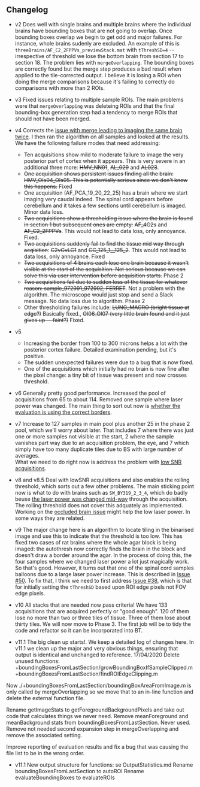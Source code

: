 
## Changelog

* v2 Does well with single brains and multiple brains where the individual brains have bounding boxes that are not going to overlap. 
Once bounding boxes overlap we begin to get odd and major failures. 
For instance, whole brains sudenly are excluded. 
An example of this is `threeBrains/AF_C2_2FPPVs_previewStack.mat` with `tThreshSD=4` -- irrespective of threshold we lose the bottom brain from section 17 to section 18. 
The problem lies with `mergeOverlapping`. 
The bounding boxes are correctly found but the merge step produces a bad result when applied to the tile-corrected output.
I believe it is losing a ROI when doing the merge comparisons because it's failing to correctly do comparisons with more than 2 ROIs.

* v3 Fixed issues relating to multiple sample ROIs. 
The main problems were that `mergeOverlapping` was deleteing ROIs and that the final bounding-box generation step had a tendency to merge ROIs that should not have been merged. 

* v4 Corrects the [issue with merge leading to imaging the same brain twice](https://github.com/raacampbell/autofinder/issues/14). 
I then ran the algorithm on all samples and looked at the results. We have the following failure modes that need addressing:
  - Ten acquisitions show mild to moderate failure to image the very posterior part of cortex when it appears. This is very severe in an additional three more: ~~HMV_NN01~~, ~~AL_029~~ and ~~AL023~~.
  - ~~One acquisition shows persistent issues finding all the brain: HMV_OIs04_OIs05. This is potentially serious since we don't know this happens.~~ Fixed 
  - One acquisition (AF_PCA_19_20_22_25) has a brain where we start imaging very caudal indeed. The spinal cord appears before cerebellum and it takes a few sections until cerebellum is imaged. Minor data loss.
  - ~~Two acquisitions show a thresholding issue where the brain is found in section 1 but subsequent ones are empty:~~ ~~AF_4C2s~~ and ~~AF_C2_2FPPVs~~. This would not lead to data loss, only annoyance. Fixed.
  - ~~Two acquisitions suddenly fail to find the tissue mid way through acqisition~~: ~~C2vGvLG1~~ and ~~CC_125_1__125_2~~. This would not lead to data loss, only annoyance. Fixed
  - ~~Two acquisitions of 4 brains each lose one brain because it wasn't visible at the start of the acquisition. Not serious because we can solve this via user intervention before acquisition starts.~~ Phase 2 
  - ~~Two acquisitions fail due to sudden loss of the tissue for whatever reason: sample_972991_972992, FERRET~~. Not a problem with the algorithm. The microscope would just stop and send a Slack message. 
  No data loss due to algorithm. Phase 2 
  - Other thresholding failures include: ~~LUNG_MACRO (bright tissue at edge?)~~ Basically fixed., ~~OI06_OI07 (very little brain found and it just gives up -- faint?)~~ Fixed.

* v5
  - Increasing the border from 100 to 300 microns helps a lot with the posterior cortex failure. Detailed examination pending, but it's positive.
  - The sudden unexpected failures were due to a bug that is now fixed.
  - One of the acquisitions which initially had no brain is now fine after the pixel change: a tiny bit of tissue was present and now crosses threshold. 
  
* v6
Generally pretty good performance. Increased the pool of acquisitions from 65 to about 114. 
Removed one sample where laser power was changed. 
The main thing to sort out now is [whether the evaluation is using the correct borders](https://github.com/raacampbell/autofinder/issues/35). 

* v7
Increase to 127 samples in main pool plus another 25 in the phase 2 pool, which we'll worry about later. 
That includes 7 where there was just one or more samples not visible at the start, 2 where the sample vanishes part way due to an acquisition problem, the eye, and 7 which simply have too many duplicate tiles due to BS with large number of averages.  
What we need to do right now is address the problem with [low SNR acquisitions](https://github.com/raacampbell/autofinder/issues/40).

* v8 and v8.5
Deal with lowSNR acquisitions and also enables the rolling threshold, which sorts out a few other problems. 
The main sticking point now is what to do with brains such as `SW_BY319_2_3_4`, which do badly beuse [the laser power was changed mid-way](https://github.com/raacampbell/autofinder/issues/33) through the acquisition. 
The rolling threshold does not cover this adquately as implemented. Working on the [occluded brain issue](https://github.com/raacampbell/autofinder/issues/33) might help the low laser power. 
In some ways they are related. 

* v9
The major change here is an algorithm to locate tiling in the binarised image and use this to indicate that the threshold is too low. 
This has fixed two cases of rat brains where the whole agar block is being imaged: the autothresh now correctly finds the brain in the block and doesn't draw a border around the agar. 
In the process of doing this, the four samples where we changed laser power a lot just magically work. So that's good. 
However, it turns out that one of the spinal cord samples balloons due to a large laser power increase. This is described in [Issue #50](https://github.com/raacampbell/autofinder/issues/50). 
To fix that, I think we need to first address [Issue #38](https://github.com/raacampbell/autofinder/issues/38), which is that for initially setting the `tThreshSD` based upon ROI edge pixels not FOV edge pixels. 

* v10
All stacks that are needed now pass criteria! We have 133 acquisitions that are acquired perfectly or "good enough". 120 of them lose no more than two or three tiles of tissue. Three of them lose about thirty tiles. We will now move to Phase 3. The first job will be to tidy the code and refactor so it can be incorporated into BT. 

* v11.1
The big clean up starts!. We keep a detailed log of changes here.
In v11.1 we clean up the major and very obvious things, ensuring that output is identical and unchanged to reference. 
17/04/2020
Delete unused functions:
+boundingBoxesFromLastSection/growBoundingBoxIfSampleClipped.m
+boundingBoxesFromLastSection/findROIEdgeClipping.m

Now ./+boundingBoxesFromLastSection/boundingBoxAreaFromImage.m is only called by mergeOverlapping so
we move that to an in-line function and delete the external function file.

Rename getImageStats to getForegroundBackgroundPixels and take out code that calculates things we never need. 
Remove meanForeground and meanBackground stats from boundingBoxesFromLastSection. Never used.
Remove not needed second expansion step in mergeOverlapping and remove the associated setting. 

Improve reporting of evaluation results and fix a bug that was causing the file list to be in the wrong order.

* v11.1
New output structure for functions: se OutputStatistics.md
Rename boundingBoxesFromLastSection to autoROI
Rename evaluateBoundingBoxes to evaluateROIs
